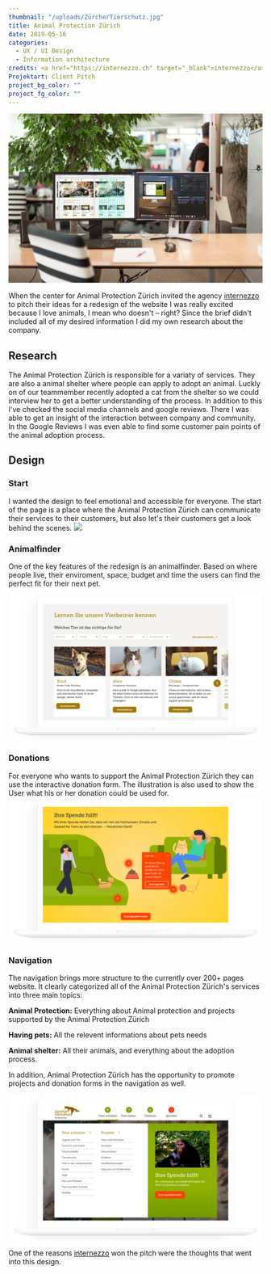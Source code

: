 ```yaml
---
thumbnail: "/uploads/ZürcherTierschutz.jpg"
title: Animal Protection Zürich
date: 2019-05-16
categories:
  - UX / UI Design
  - Information architecture
credits: <a href="https://internezzo.ch" target="_blank">internezzo</a>
Projektart: Client Pitch
project_bg_color: ""
project_fg_color: ""
---
```


![](/uploads/ZTS_Prozess.jpg)

When the center for Animal Protection Zürich invited the agency <a href="https://internezzo.ch" target="_blank">internezzo</a> to pitch their ideas for a redesign of the website I was really excited because I love animals, I mean who doesn't – right? Since the brief didn't included all of my desired information I did my own research about the company.

## Research

The Animal Protection Zürich is responsible for a variaty of services. They are also a animal shelter where people can apply to adopt an animal. Luckly on of our teammember recently adopted a cat from the shelter so we could interview her to get a better understanding of the process.
In addition to this I've checked the social media channels and google reviews. There I was able to get an insight of the interaction between company and community. In the Google Reviews I was even able to find some customer pain points of the animal adoption process.

## Design

### Start

I wanted the design to feel emotional and accessible for everyone. The start of the page is a place where the Animal Protection Zürich can communicate their services to their customers, but also let's their customers get a look behind the scenes.
![](/uploads/ZTS_Startseite.png)

### Animalfinder

One of the key features of the redesign is an animalfinder. Based on where people live, their enviroment, space, budget and time the users can find the perfect fit for their next pet.

![](/uploads/ZTS_Tiere.png)

### Donations

For everyone who wants to support the Animal Protection Zürich they can use the interactive donation form. The illustration is also used to show the User what his or her donation could be used for.
![](/uploads/ZTS_Spende.png)

### Navigation

The navigation brings more structure to the currently over 200+ pages website. It clearly categorized all of the Animal Protection Zürich's services into three main topics:

**Animal Protection:** Everything about Animal protection and projects supported by the Animal Protection Zürich

**Having pets:** All the relevent informations about pets needs

**Animal shelter:** All their animals, and everything about the adoption process.

In addition, Animal Protection Zürich has the opportunity to promote projects and donation forms in the navigation as well.

![](/uploads/ZTS_Menu.png)

One of the reasons <a href="https://internezzo.ch" target="_blank">internezzo</a> won the pitch were the thoughts that went into this design.

